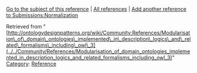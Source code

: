 [Go to the subject of this reference](../../Submissions/Normalization "Submissions:Normalization") | [All references](../../Community/References.1 "Community:References") | [Add another reference to Submissions:Normalization](http://ontologydesignpatterns.org/wiki/Special:AddData/Reference?Reference[Subject]=Submissions:Normalization&subject=Submissions:Normalization)


Retrieved from "[http://ontologydesignpatterns.org/wiki/Community:References/Modularisation\_of\_domain\_ontologies\_implemented\_in\_description\_logics\_and\_related\_formalisms\_including\_owl\_3](../../Community/References/Modularisation_of_domain_ontologies_implemented_in_description_logics_and_related_formalisms_including_owl_3)"
 [Category](http://ontologydesignpatterns.org/wiki/Special:Categories "Special:Categories"): [Reference](../../Category/Reference "Category:Reference")